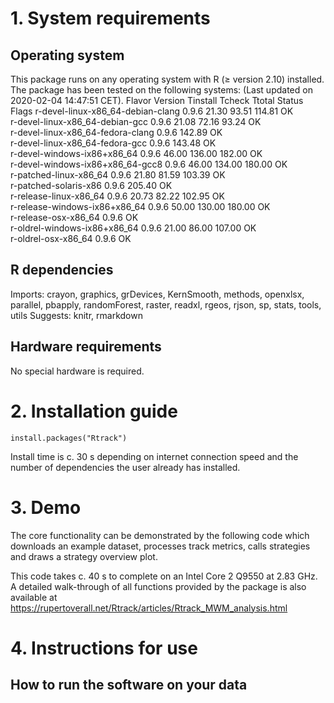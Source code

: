 # 1. System requirements
## Operating system
This package runs on any operating system with R (≥ version 2.10) installed. The package has been tested on the following systems:
(Last updated on 2020-02-04 14:47:51 CET).
Flavor 	Version 	Tinstall 	Tcheck 	Ttotal 	Status 	Flags
r-devel-linux-x86_64-debian-clang 	0.9.6 	21.30 	93.51 	114.81 	OK 	
r-devel-linux-x86_64-debian-gcc 	0.9.6 	21.08 	72.16 	93.24 	OK 	
r-devel-linux-x86_64-fedora-clang 	0.9.6 			142.89 	OK 	
r-devel-linux-x86_64-fedora-gcc 	0.9.6 			143.48 	OK 	
r-devel-windows-ix86+x86_64 	0.9.6 	46.00 	136.00 	182.00 	OK 	
r-devel-windows-ix86+x86_64-gcc8 	0.9.6 	46.00 	134.00 	180.00 	OK 	
r-patched-linux-x86_64 	0.9.6 	21.80 	81.59 	103.39 	OK 	
r-patched-solaris-x86 	0.9.6 			205.40 	OK 	
r-release-linux-x86_64 	0.9.6 	20.73 	82.22 	102.95 	OK 	
r-release-windows-ix86+x86_64 	0.9.6 	50.00 	130.00 	180.00 	OK 	
r-release-osx-x86_64 	0.9.6 				OK 	
r-oldrel-windows-ix86+x86_64 	0.9.6 	21.00 	86.00 	107.00 	OK 	
r-oldrel-osx-x86_64 	0.9.6 				OK 	

## R dependencies
Imports: 	crayon, graphics, grDevices, KernSmooth, methods, openxlsx, parallel, pbapply, randomForest, raster, readxl, rgeos, rjson, sp, stats, tools, utils
Suggests: 	knitr, rmarkdown

## Hardware requirements
No special hardware is required.

# 2. Installation guide
`install.packages("Rtrack")`

Install time is c. 30 s depending on internet connection speed and the number of dependencies the user already has installed.

# 3. Demo
The core functionality can be demonstrated by the following code which downloads an example dataset, processes track metrics, calls strategies and draws a strategy overview plot.

This code takes c. 40 s to complete on an Intel Core 2 Q9550 at 2.83 GHz.
A detailed walk-through of all functions provided by the package is also available at https://rupertoverall.net/Rtrack/articles/Rtrack_MWM_analysis.html

# 4. Instructions for use
## How to run the software on your data
